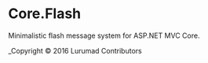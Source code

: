 # Core.Flash

Minimalistic flash message system for ASP.NET MVC Core.

_Copyright &copy; 2016 Lurumad Contributors

